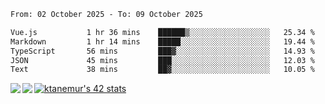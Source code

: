<!--START_SECTION:waka-->

```txt
From: 02 October 2025 - To: 09 October 2025

Vue.js           1 hr 36 mins    ██████▒░░░░░░░░░░░░░░░░░░   25.34 %
Markdown         1 hr 14 mins    █████░░░░░░░░░░░░░░░░░░░░   19.44 %
TypeScript       56 mins         ███▓░░░░░░░░░░░░░░░░░░░░░   14.93 %
JSON             45 mins         ███░░░░░░░░░░░░░░░░░░░░░░   12.03 %
Text             38 mins         ██▓░░░░░░░░░░░░░░░░░░░░░░   10.05 %
```

<!--END_SECTION:waka-->
<a href="https://github.com/anuraghazra/github-readme-stats">
  <img align="left" src="https://github-readme-stats.vercel.app/api?username=Tanesan&count_private=true&show_icons=true" />
<img align="left" src="https://github-readme-stats.vercel.app/api/top-langs/?username=Tanesan" />
</a>

[![ktanemur's 42 stats](https://badge42.vercel.app/api/v2/cl1wslf6s002109l771rng2w8/stats?cursusId=21&coalitionId=62)](https://github.com/JaeSeoKim/badge42)
